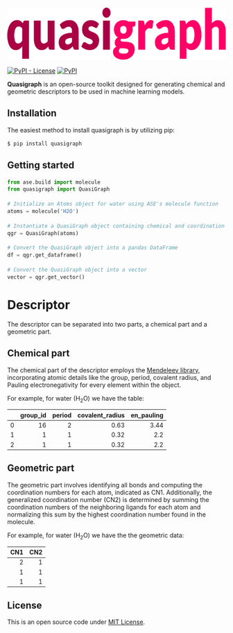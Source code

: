 <p align="center">
<img src="https://raw.githubusercontent.com/leseixas/quasigraph/master/resources/logo.png" style="height: 120px"></p>

[![PyPI - License](https://img.shields.io/pypi/l/quasigraph?color=green&style=for-the-badge)](LICENSE.txt)    [![PyPI](https://img.shields.io/pypi/v/quasigraph?color=red&label=version&style=for-the-badge)](https://pypi.org/project/quasigraph/) 

**Quasigraph** is an open-source toolkit designed for generating chemical and geometric descriptors to be used in machine learning models.

## Installation

The easiest method to install quasigraph is by utilizing pip:
```bash
$ pip install quasigraph
```

## Getting started

```python
from ase.build import molecule
from quasigraph import QuasiGraph

# Initialize an Atoms object for water using ASE's molecule function
atoms = molecule('H2O')

# Instantiate a QuasiGraph object containing chemical and coordination numbers
qgr = QuasiGraph(atoms)

# Convert the QuasiGraph object into a pandas DataFrame
df = qgr.get_dataframe()

# Convert the QuasiGraph object into a vector
vector = qgr.get_vector()

```

# Descriptor

The descriptor can be separated into two parts, a chemical part and a geometric part.

## Chemical part

The chemical part of the descriptor employs the [Mendeleev library](https://github.com/lmmentel/mendeleev), incorporating atomic details like the group, period, covalent radius, and Pauling electronegativity for every element within the object.

For example, for water (H<sub>2</sub>O) we have the table:

|    |   group_id |   period |   covalent_radius |   en_pauling |
|---:|-----------:|---------:|------------------:|-------------:|
|  0 |         16 |        2 |              0.63 |         3.44 |
|  1 |          1 |        1 |              0.32 |         2.2  |
|  2 |          1 |        1 |              0.32 |         2.2  |

## Geometric part

The geometric part involves identifying all bonds and computing the coordination numbers for each atom, indicated as CN1. Additionally, the generalized coordination number (CN2) is determined by summing the coordination numbers of the neighboring ligands for each atom and normalizing this sum by the highest coordination number found in the molecule.

For example, for water (H<sub>2</sub>O) we have the the geometric data:

|   CN1 |   CN2 |
|------:|------:|
|     2 |     1 |
|     1 |     1 |
|     1 |     1 |

## License

This is an open source code under [MIT License](LICENSE.txt).

